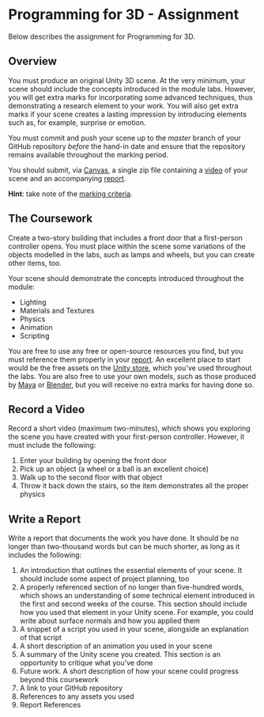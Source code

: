 # Programming for 3D - Assignment

Below describes the assignment for Programming for 3D.

## Overview  

You must produce an original Unity 3D scene. At the very minimum, your scene should include the concepts introduced in the module labs. However, you will get extra marks for incorporating some advanced techniques, thus demonstrating a research element to your work. You will also get extra marks if your scene creates a lasting impression by introducing elements such as, for example, surprise or emotion.

You must commit and push your scene up to the _master_ branch of your GitHub repository _before_ the hand-in date and ensure that the repository remains available throughout the marking period.

You should submit, via [Canvas](https://canvas.sussex.ac.uk/courses/13036), a single zip file containing a [video](#record-a-video) of your scene and an accompanying [report](#write-a-report).

**Hint**: take note of the [marking criteria](./markingCriteria.md).

## The Coursework

Create a two-story building that includes a front door that a first-person controller opens. You must place within the scene some variations of the objects modelled in the labs, such as lamps and wheels, but you can create other items, too.

Your scene should demonstrate the concepts introduced throughout the module:

+ Lighting
+ Materials and Textures
+ Physics
+ Animation
+ Scripting

You are free to use any free or open-source resources you find, but you must reference them properly in your [report](#write-a-report). An excellent place to start would be the free assets on the [Unity store](https://assetstore.unity.com/), which you've used throughout the labs. You are also free to use your own models, such as those produced by [Maya](https://www.autodesk.co.uk/products/maya/overview) or [Blender](https://www.blender.org/), but you will receive no extra marks for having done so.

## Record a Video

Record a short video (maximum two-minutes), which shows you exploring the scene you have created with your first-person controller. However, it must include the following:

1. Enter your building by opening the front door
2. Pick up an object (a wheel or a ball is an excellent choice)
3. Walk up to the second floor with that object
4. Throw it back down the stairs, so the item demonstrates all the proper physics

## Write a Report

Write a report that documents the work you have done. It should be no longer than two-thousand words but can be much shorter, as long as it includes the following:

1. An introduction that outlines the essential elements of your scene. It should include some aspect of project planning, too
2. A properly referenced section of no longer than five-hundred words, which shows an understanding of some technical element introduced in the first and second weeks of the course. This section should include how you used that element in your Unity scene. For example, you could write about surface normals and how you applied them
3. A  snippet of a script you used in your scene, alongside an explanation of that script
4. A short description of an animation you used in your scene
5. A summary of the Unity scene you created. This section is an opportunity to critique what you've done
6. Future work. A short description of how your scene could progress beyond this coursework  
7. A link to your GitHub repository
8. References to any assets you used
9. Report References
